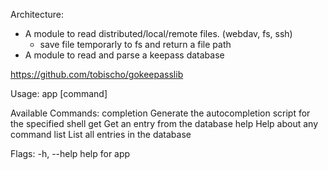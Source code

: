 
Architecture:

- A module to read distributed/local/remote files. (webdav, fs, ssh)
  - save file temporarly to fs and return a file path
- A module to read and parse a keepass database

https://github.com/tobischo/gokeepasslib


Usage:
  app [command]

Available Commands:
  completion  Generate the autocompletion script for the specified shell
  get         Get an entry from the database
  help        Help about any command
  list        List all entries in the database

Flags:
  -h, --help   help for app


